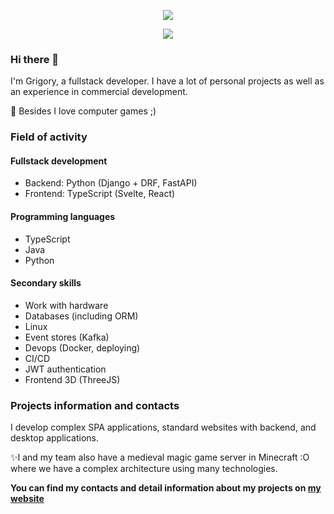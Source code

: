 <p align="center">
  <!-- Typing SVG by DenverCoder1 - https://github.com/DenverCoder1/readme-typing-svg -->
  <a href="https://github.com/DenverCoder1/readme-typing-svg">
    <img src="https://readme-typing-svg.demolab.com/?lines=Hi!%20I'm%20Grigory&font=Fira%20Code&center=true&width=440&height=45&color=3498db&vCenter=true&duration=1&repeat=false&pause=1000&size=22" /></a>
</p>

<p align="center">
  <!-- Typing SVG by DenverCoder1 - https://github.com/DenverCoder1/readme-typing-svg -->
  <a href="https://github.com/DenverCoder1/readme-typing-svg">
    <img src="https://readme-typing-svg.demolab.com/?lines=Full-stack%20developer;3%2B%20years%20of%20experience;Always%20learning&font=Fira%20Code&center=true&width=440&height=45&color=3498db&vCenter=true&duration=2500&pause=1000&size=22" /></a>
</p>

### Hi there 👋

I'm Grigory, a fullstack developer. I have a lot of personal projects as well as an experience in commercial development.

🚀 Besides I love computer games ;)


### Field of activity

#### Fullstack development
- Backend: Python (Django + DRF, FastAPI)
- Frontend: TypeScript (Svelte, React)

#### Programming languages
- TypeScript
- Java
- Python

#### Secondary skills

- Work with hardware
- Databases (including ORM)
- Linux
- Event stores (Kafka)
- Devops (Docker, deploying)
- CI/CD
- JWT authentication
- Frontend 3D (ThreeJS)

### Projects information and contacts

I develop complex SPA applications, standard websites with backend, and desktop applications.

✨I and my team also have a medieval magic game server in Minecraft :O where we have a complex architecture using many technologies.

**You can find my contacts and detail information about my projects on [my website](https://osx11.github.io)**
